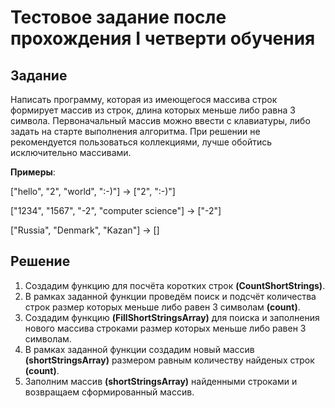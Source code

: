 # Тестовое задание после прохождения I четверти обучения

## Задание
Написать программу, которая из имеющегося массива строк формирует массив из строк, длина которых меньше либо равна 3 символа. Первоначальный массив можно ввести с клавиатуры, либо задать на старте выполнения алгоритма. При решении не рекомендуется пользоваться коллекциями, лучше обойтись исключительно массивами.

**Примеры**:

["hello", "2", "world", ":-)"] -> ["2", ":-)"]

["1234", "1567", "-2", "computer science"] -> ["-2"]

["Russia", "Denmark", "Kazan"] -> []

## Решение

1. Создадим функцию для посчёта коротких строк **(CountShortStrings)**.
2. В рамках заданной функции проведём поиск и подсчёт количества строк размер которых меньше либо равен 3 символам **(count)**.
3. Создадим функцию **(FillShortStringsArray)** для поиска и заполнения нового массива строками размер которых меньше либо равен 3 символам.
4. В рамках заданной функции создадим новый массив **(shortStringsArray)** размером равным количеству найденых строк **(count)**.
5. Заполним массив **(shortStringsArray)** найденными строками и возвращаем сформированный массив.
